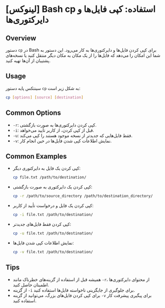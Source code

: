 # [لینوکس] Bash cp استفاده: کپی فایل‌ها و دایرکتوری‌ها

## Overview
دستور `cp` در Bash برای کپی کردن فایل‌ها و دایرکتوری‌ها به کار می‌رود. این دستور به شما این امکان را می‌دهد که فایل‌ها را از یک مکان به مکان دیگر منتقل کنید یا نسخه‌های پشتیبان از آن‌ها تهیه کنید.

## Usage
سینتکس پایه دستور `cp` به شکل زیر است:

```bash
cp [options] [source] [destination]
```

## Common Options
- `-r`: کپی کردن دایرکتوری‌ها به صورت بازگشتی.
- `-i`: قبل از کپی کردن، از کاربر تأیید می‌خواهد.
- `-u`: فقط فایل‌هایی که جدیدتر از نسخه موجود هستند را کپی می‌کند.
- `-v`: نمایش اطلاعات کپی شدن فایل‌ها در حین انجام کار.

## Common Examples
- کپی کردن یک فایل به دایرکتوری دیگر:
  ```bash
  cp file.txt /path/to/destination/
  ```

- کپی کردن یک دایرکتوری به صورت بازگشتی:
  ```bash
  cp -r /path/to/source_directory /path/to/destination_directory/
  ```

- کپی کردن یک فایل و درخواست تأیید از کاربر:
  ```bash
  cp -i file.txt /path/to/destination/
  ```

- کپی کردن فقط فایل‌های جدیدتر:
  ```bash
  cp -u file.txt /path/to/destination/
  ```

- نمایش اطلاعات کپی شدن فایل‌ها:
  ```bash
  cp -v file.txt /path/to/destination/
  ```

## Tips
- همیشه قبل از استفاده از گزینه‌های خطرناک مانند `-r`، از محتوای دایرکتوری‌ها اطمینان حاصل کنید.
- از گزینه `-i` برای جلوگیری از جایگزینی ناخواسته فایل‌ها استفاده کنید.
- برای کپی کردن فایل‌های بزرگ، می‌توانید از گزینه `-v` برای پیگیری پیشرفت کار استفاده کنید.